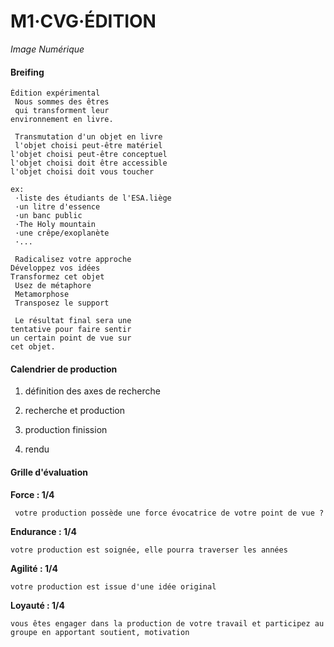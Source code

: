 # M1·CVG·ÉDITION

*Image Numérique*

#### Breifing

```
Édition expérimental
 Nous sommes des êtres
 qui transforment leur 
environnement en livre.

 Transmutation d'un objet en livre
 l'objet choisi peut-être matériel 
l'objet choisi peut-être conceptuel 
l'objet choisi doit être accessible 
l'objet choisi doit vous toucher 

ex:
 ·liste des étudiants de l'ESA.liège
 ·un litre d'essence
 ·un banc public
 ·The Holy mountain
 ·une crêpe/exoplanète
 ·...

 Radicalisez votre approche 
Développez vos idées 
Transformez cet objet
 Usez de métaphore
 Metamorphose
 Transposez le support

 Le résultat final sera une 
tentative pour faire sentir 
un certain point de vue sur 
cet objet.
```

#### Calendrier de production

1. définition des axes de recherche

2. recherche et production

3. production finission

4. rendu

#### Grille d'évaluation

**Force : 1/4**

` votre production possède une force évocatrice de votre point de vue ?`

**Endurance : 1/4**

`votre production est soignée, elle pourra traverser les années`

**Agilité : 1/4**

`votre production est issue d'une idée original`

**Loyauté : 1/4**

`vous êtes engager dans la production de votre travail et participez au groupe en apportant soutient, motivation`
